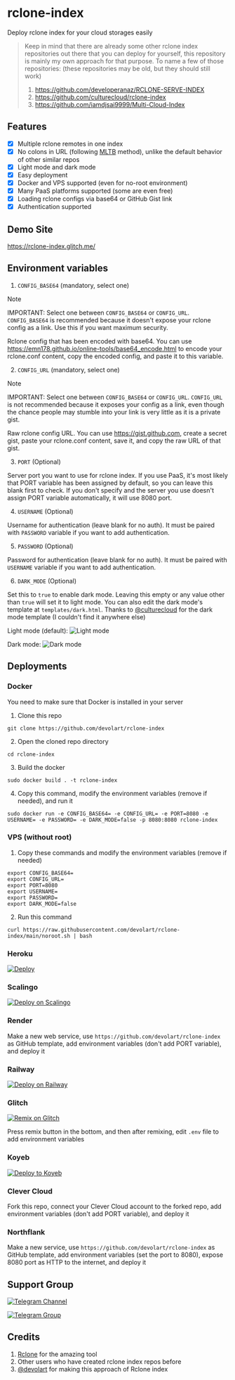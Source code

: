 # rclone-index
Deploy rclone index for your cloud storages easily

> Keep in mind that there are already some other rclone index repositories out there that you can deploy for yourself, this repository is mainly my own approach for that purpose. To name a few of those repositories: (these repositories may be old, but they should still work)
> 1. https://github.com/developeranaz/RCLONE-SERVE-INDEX
> 2. https://github.com/culturecloud/rclone-index
> 3. https://github.com/iamdjsai9999/Multi-Cloud-Index

## Features
- [x] Multiple rclone remotes in one index
- [x] No colons in URL (following [MLTB](https://github.com/anasty17/mirror-leech-telegram-bot) method), unlike the default behavior of other similar repos 
- [x] Light mode and dark mode
- [x] Easy deployment
- [x] Docker and VPS supported (even for no-root environment)
- [x] Many PaaS platforms supported (some are even free)
- [x] Loading rclone configs via base64 or GitHub Gist link
- [x] Authentication supported

## Demo Site
https://rclone-index.glitch.me/

## Environment variables
1. `CONFIG_BASE64` (mandatory, select one)

> [!NOTE]
> IMPORTANT: Select one between `CONFIG_BASE64` or `CONFIG_URL`. `CONFIG_BASE64` is recommended because it doesn't expose your rclone config as a link. Use this if you want maximum security.

Rclone config that has been encoded with base64. You can use https://emn178.github.io/online-tools/base64_encode.html to encode your rclone.conf content, copy the encoded config, and paste it to this variable.

2. `CONFIG_URL` (mandatory, select one)

> [!NOTE]
> IMPORTANT: Select one between `CONFIG_BASE64` or `CONFIG_URL`. `CONFIG_URL` is not recommended because it exposes your config as a link, even though the chance people may stumble into your link is very little as it is a private gist.

Raw rclone config URL. You can use https://gist.github.com, create a secret gist, paste your rclone.conf content, save it, and copy the raw URL of that gist.

3. `PORT` (Optional)

Server port you want to use for rclone index. If you use PaaS, it's most likely that PORT variable has been assigned by default, so you can leave this blank first to check. If you don't specify and the server you use doesn't assign PORT variable automatically, it will use 8080 port.

4. `USERNAME` (Optional)

Username for authentication (leave blank for no auth). It must be paired with `PASSWORD` variable if you want to add authentication.

5. `PASSWORD` (Optional)

Password for authentication (leave blank for no auth). It must be paired with `USERNAME` variable if you want to add authentication.

6. `DARK_MODE` (Optional)

Set this to `true` to enable dark mode. Leaving this empty or any value other than `true` will set it to light mode. You can also edit the dark mode's template at `templates/dark.html`. Thanks to [@culturecloud](https://github.com/culturecloud) for the dark mode template (I couldn't find it anywhere else)

Light mode (default):
![Light mode](https://gist.github.com/assets/125961492/8a39358d-c176-4847-8ed9-44f372439cb1)

Dark mode:
![Dark mode](https://gist.github.com/assets/125961492/20280af4-2f6b-4c12-b922-1b9040ece8d4)

## Deployments
### Docker
You need to make sure that Docker is installed in your server
1. Clone this repo
```
git clone https://github.com/devolart/rclone-index
```
2. Open the cloned repo directory
```
cd rclone-index
```
3. Build the docker
```
sudo docker build . -t rclone-index
```
4. Copy this command, modify the environment variables (remove if needed), and run it
```
sudo docker run -e CONFIG_BASE64= -e CONFIG_URL= -e PORT=8080 -e USERNAME= -e PASSWORD= -e DARK_MODE=false -p 8080:8080 rclone-index
```
### VPS (without root)
1. Copy these commands and modify the environment variables (remove if needed)
```
export CONFIG_BASE64=
export CONFIG_URL=
export PORT=8080
export USERNAME=
export PASSWORD=
export DARK_MODE=false
```
2. Run this command
```
curl https://raw.githubusercontent.com/devolart/rclone-index/main/noroot.sh | bash
```
### Heroku
[![Deploy](https://www.herokucdn.com/deploy/button.svg)](https://heroku.com/deploy?template=https://github.com/devolart/rclone-index)

### Scalingo
[![Deploy on Scalingo](https://cdn.scalingo.com/deploy/button.svg)](https://dashboard.scalingo.com/create/app?source=https://github.com/devolart/rclone-index#main)

### Render
Make a new web service, use `https://github.com/devolart/rclone-index` as GitHub template, add environment variables (don't add PORT variable), and deploy it

### Railway
[![Deploy on Railway](https://railway.app/button.svg)](https://railway.app/template/dEP4Kk)

### Glitch
[![Remix on Glitch](https://cdn.glitch.com/2703baf2-b643-4da7-ab91-7ee2a2d00b5b%2Fremix-button-v2.svg)](https://glitch.com/~rclone-index)

Press remix button in the bottom, and then after remixing, edit `.env` file to add environment variables

### Koyeb
[![Deploy to Koyeb](https://www.koyeb.com/static/images/deploy/button.svg)](https://app.koyeb.com/deploy?type=git&repository=github.com/devolart/rclone-index&branch=main&name=rclone-index)

### Clever Cloud
Fork this repo, connect your Clever Cloud account to the forked repo, add environment variables (don't add PORT variable), and deploy it

### Northflank
Make a new service, use `https://github.com/devolart/rclone-index` as GitHub template, add environment variables (set the port to 8080), expose 8080 port as HTTP to the internet, and deploy it

## Support Group
[![Telegram Channel](https://img.shields.io/static/v1?label=Join&message=Telegram%20Channel&color=blue&style=for-the-badge&logo=telegram&logoColor=blue)](https://t.me/tearflakes)


[![Telegram Group](https://img.shields.io/static/v1?label=Join&message=Telegram%20Group&color=blue&style=for-the-badge&logo=telegram&logoColor=blue)](https://t.me/tearflakeschat)

## Credits
1. [Rclone](https://rclone.org) for the amazing tool
2. Other users who have created rclone index repos before
3. [@devolart](https://github.com/devolart) for making this approach of Rclone index